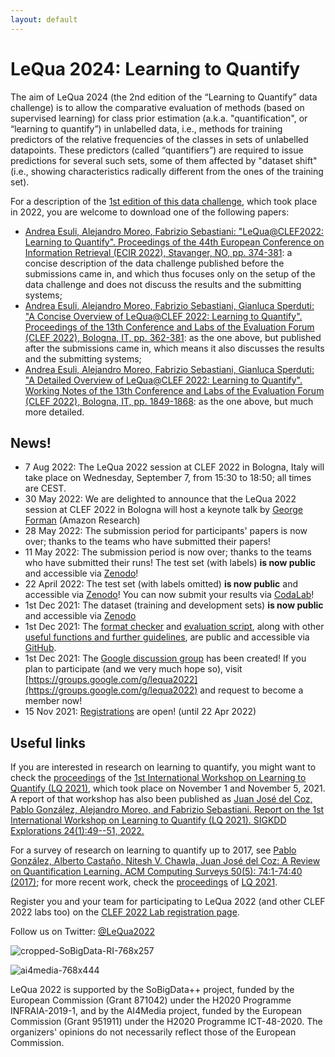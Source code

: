 ```yaml
---
layout: default
---
```


# LeQua 2024: Learning to Quantify

The aim of LeQua 2024 (the 2nd edition of the “Learning to Quantify” data challenge) is to allow the comparative evaluation of methods (based on supervised learning) for class prior estimation (a.k.a. "quantification", or “learning to quantify”) in unlabelled data, i.e., methods for training predictors of the relative frequencies of the classes in sets of unlabelled datapoints. These predictors (called “quantifiers”) are required to issue predictions for several such sets, some of them affected by "dataset shift" (i.e., showing characteristics radically different from the ones of the training set). 

For a description of the [1st edition of this data challenge](https://lequa2022.github.io/), which took place in 2022, you are welcome to download one of the following papers:
* [Andrea Esuli, Alejandro Moreo, Fabrizio Sebastiani: "LeQua@CLEF2022: Learning to Quantify". Proceedings of the 44th European Conference on Information Retrieval (ECIR 2022), Stavanger, NO, pp. 374-381]([https://arxiv.org/abs/2111.11249](https://link.springer.com/chapter/10.1007/978-3-030-99739-7_47)): a concise description of the data challenge published before the submissions came in, and which thus focuses only on the setup of the data challenge and does not discuss the results and the submitting systems;
* [Andrea Esuli, Alejandro Moreo, Fabrizio Sebastiani, Gianluca Sperduti: "A Concise Overview of LeQua@CLEF 2022: Learning to Quantify". Proceedings of the 13th Conference and Labs of the Evaluation Forum (CLEF 2022), Bologna, IT, pp. 362-381](https://link.springer.com/chapter/10.1007/978-3-031-13643-6_23): as the one above, but published after the submissions came in, which means it also discusses the results and the submitting systems;
* [Andrea Esuli, Alejandro Moreo, Fabrizio Sebastiani, Gianluca Sperduti: "A Detailed Overview of LeQua@CLEF 2022: Learning to Quantify". Working Notes of the 13th Conference and Labs of the Evaluation Forum (CLEF 2022), Bologna, IT, pp. 1849-1868](https://ceur-ws.org/Vol-3180/paper-146.pdf): as the one above, but much more detailed.



## News!
* 7 Aug 2022: The LeQua 2022 session at CLEF 2022 in Bologna, Italy will take place on Wednesday, September 7, from 15:30 to 18:50; all times are CEST.
* 30 May 2022: We are delighted to announce that the LeQua 2022 session at CLEF 2022 in Bologna will host a keynote talk by [George Forman](https://scholar.google.com/citations?hl=en&user=r0a222QAAAAJ) (Amazon Research)
* 28 May 2022: The submission period for participants' papers is now over; thanks to the teams who have submitted their papers! 
* 11 May 2022: The submission period is now over; thanks to the teams who have submitted their runs! The test set (with labels) **is now public** and accessible via [Zenodo](https://doi.org/10.5281/zenodo.5734464)! 
* 22 April 2022: The test set (with labels omitted) **is now public** and accessible via [Zenodo](https://doi.org/10.5281/zenodo.5734464)! You can now submit your results via [CodaLab](https://codalab.lisn.upsaclay.fr/competitions/4134)!
* 1st Dec 2021: The dataset (training and development sets) **is now public** and accessible via [Zenodo](https://www.doi.org/10.5281/zenodo.5734465)
* 1st Dec 2021: The [format checker](https://github.com/HLT-ISTI/LeQua2022_scripts/blob/main/format_checker.py) and [evaluation script](https://github.com/HLT-ISTI/LeQua2022_scripts/blob/main/evaluate.py), along with other [useful functions and further guidelines](https://github.com/HLT-ISTI/LeQua2022_scripts), are public and accessible via [GitHub](https://github.com/HLT-ISTI/LeQua2022_scripts).
* 1st Dec 2021: The [Google discussion group](https://groups.google.com/g/lequa2022) has been created! If you plan to participate (and we very much hope so), visit [https://groups.google.com/g/lequa2022](https://groups.google.com/g/lequa2022) and request to become a member now!
* 15 Nov 2021: [Registrations](http://clef2022-labs-registration.dei.unipd.it/) are open! (until 22 Apr 2022)

## Useful links

If you are interested in research on learning to quantify, you might want to check the [proceedings](http://ceur-ws.org/Vol-3052/) of the [1st International Workshop on Learning to Quantify (LQ 2021)](https://cikmlq2021.github.io/), which took place on November 1 and November 5, 2021. A report of that workshop has also been published as [Juan José del Coz, Pablo González, Alejandro Moreo, and Fabrizio Sebastiani.  Report on the 1st International Workshop on Learning to Quantify (LQ 2021). SIGKDD Explorations 24(1):49--51, 2022.](http://kdd.org/exploration_files/vol24issue1_4._Report_on_the_1st_International_Workshop_on_Learning_to_Quantify_%28LQ_2021%29.pdf)

For a survey of research on learning to quantify up to 2017, see [Pablo González, Alberto Castaño, Nitesh V. Chawla, Juan José del Coz: A Review on Quantification Learning. ACM Computing Surveys 50(5): 74:1-74:40 (2017)](https://dl.acm.org/doi/10.1145/3117807); for more recent work, check the [proceedings](http://ceur-ws.org/Vol-3052/) of [LQ 2021](https://cikmlq2021.github.io/).

Register you and your team for participating to LeQua 2022 (and other CLEF 2022 labs too) on the [CLEF 2022 Lab registration page](https://clef2022-labs-registration.dei.unipd.it/).

Follow us on Twitter: [@LeQua2022](https://twitter.com/LeQua2022)

![cropped-SoBigData-RI-768x257](https://user-images.githubusercontent.com/92160733/142188337-675041c8-29cf-4d32-a3bf-603fc8b7a787.png)

![ai4media-768x444](https://user-images.githubusercontent.com/92160733/142188325-90cc9258-a43e-47d6-ad68-a8fc2bb90526.png)

LeQua 2022 is supported by the SoBigData++ project, funded by the European Commission (Grant 871042) under the H2020 Programme INFRAIA-2019-1, and by the AI4Media project, funded by the European Commission (Grant 951911) under the H2020 Programme ICT-48-2020. The organizers' opinions do not necessarily reflect those of the European Commission.
